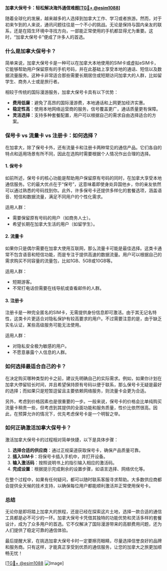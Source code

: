 **加拿大保号卡：轻松解决海外通信难题[[TG💪+ @esim1088](https://t.me/s/esim1088)]**

随着全球化的发展，越来越多的人选择到加拿大工作、学习或者旅游。然而，对于初来乍到的人来说，通讯问题往往是一个不小的挑战。无论是保持与国内亲友的联系，还是在陌生环境中寻找方向，一部能正常使用的手机都显得尤为重要。这时，“加拿大保号卡”便成了许多人的首选。

### **什么是加拿大保号卡？**

简单来说，加拿大保号卡是一种可以在加拿大本地使用的SIM卡或虚拟eSIM卡，它能够帮助用户保留原有的手机号码，并在此基础上享受本地的通话、短信以及数据流量服务。这种卡非常适合那些需要长期居住或短期访问加拿大的人群，比如留学生、商务人士或是旅行者。

相较于传统的国际漫游服务，加拿大保号卡具有以下优势：

- **费用低廉**：避免了高昂的国际漫游费，本地通话和上网更加经济实惠。
- **稳定性高**：使用本地网络运营商的服务，信号覆盖更广，通话质量更有保障。
- **灵活选择**：支持多种套餐配置，用户可以根据自己的需求自由选择适合的方案。

### **保号卡 vs 流量卡 vs 注册卡：如何选择？**

在加拿大，除了保号卡外，还有流量卡和注册卡两种常见的通信产品。它们各自的特点和适用场景有所不同，因此在选购时需要根据个人情况作出合理的选择。

#### **1. 保号卡**
如前所述，保号卡的核心功能是帮助用户保留原有号码的同时，在加拿大享受本地通信服务。它的最大优点在于“保号”，这意味着即使身处异国他乡，你的亲友依然可以通过熟悉的号码找到你。此外，许多保号卡还提供多样化的套餐选项，涵盖语音、短信和数据流量，满足不同用户的个性化需求。

适用人群：
- 需要保留原有号码的用户（如商务人士）。
- 希望长期在加拿大生活的用户（如留学生）。

#### **2. 流量卡**
如果你只是偶尔需要在加拿大使用互联网，那么流量卡可能是最佳选择。这类卡通常不包含语音和短信功能，而是专注于提供高速的数据流量。用户可以根据自己的需求购买不同容量的流量包，比如1GB、5GB或10GB等。

适用人群：
- 短期游客。
- 不常打电话但需要在线导航或查看邮件的人群。

#### **3. 注册卡**
注册卡是一种完全匿名的SIM卡，无需提供身份信息即可激活。由于其无记名特性，这类卡片更适合对隐私保护有较高要求的用户。不过需要注意的是，由于缺乏实名认证，某些高级服务可能无法使用。

适用人群：
- 对隐私安全极为敏感的用户。
- 不愿意暴露个人信息的人群。

### **如何选择最适合自己的卡？**

在决定购买哪种类型的卡之前，建议先明确自己的实际需求。例如，如果你计划在加拿大停留较长时间，并且希望保持原有号码以便于联系，那么保号卡无疑是最好的选择；而如果只是短暂逗留且主要依赖网络服务，则流量卡会更为合适。

另外，考虑到价格因素也是很重要的一步。一般来说，保号卡的价格会比单纯购买流量卡稍贵一些，但考虑到其提供的全面功能和服务质量，性价比依然很高。因此，在预算允许的情况下，优先考虑保号卡是一个明智之举。

### **如何正确激活加拿大保号卡？**

激活加拿大保号卡的过程相对简单快捷，以下是具体步骤：

1. **选择合适的供应商**：通过正规渠道获取保号卡，确保产品质量可靠。
2. **插入SIM卡**：将保号卡插入手机中，并打开设备。
3. **输入激活码**：按照说明书上的指引输入相应的激活码。
4. **完成设置**：根据提示完成剩余的设置步骤，如语言选择、网络优化等。

在整个过程中，如果有任何疑问，都可以随时联系客服寻求帮助。大多数供应商都会提供全天候的技术支持，以确保每位用户都能顺利激活并正常使用保号卡。

### **总结**

无论你是即将踏上加拿大的旅程，还是已经在探索这片土地，选择一款合适的通信工具都是必不可少的一环。加拿大保号卡凭借其独特的功能优势和灵活多样的套餐设计，成为了众多用户的首选。它不仅解决了国际漫游带来的高额费用问题，还为人们提供了稳定可靠的通信体验。

最后提醒大家，在挑选加拿大保号卡时一定要擦亮眼睛，尽量选择信誉良好的品牌和服务商。只有这样，才能真正享受到优质的通信服务，让您的加拿大之旅更加顺畅无忧！

[[TG💪+ @esim1088](https://t.me/s/esim1088) ![Image](https://i.postimg.cc/4NQfJmqS/Snipaste-2025-05-13-00-14-12.png)]
